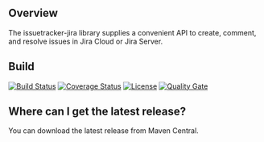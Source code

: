 ## Overview ##
The issuetracker-jira library supplies a convenient API to create, comment, and resolve issues in Jira Cloud or Jira Server.

## Build ##

[![Build Status](https://travis-ci.org/blackducksoftware/issuetracker-jira.svg?branch=master)](https://travis-ci.org/blackducksoftware/issuetracker-jira)
[![Coverage Status](https://coveralls.io/repos/github/blackducksoftware/issuetracker-jira/badge.svg?branch=master)](https://coveralls.io/github/blackducksoftware/issuetracker-jira?branch=master)
[![License](https://img.shields.io/badge/License-Apache%202.0-blue.svg)](https://opensource.org/licenses/Apache-2.0)
[![Quality Gate](https://sonarcloud.io/api/project_badges/measure?project=com.synopsys.integration%3Aissuetracker-jira&metric=alert_status)](https://sonarcloud.io/dashboard?id=com.synopsys.integration%3Aissuetracker-jira)

## Where can I get the latest release? ##
You can download the latest release from Maven Central.
